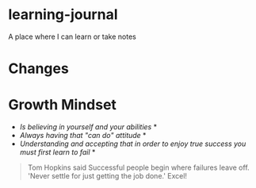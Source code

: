 # learning-journal
A place where I can learn or take notes
# Changes
# Growth Mindset 
* _Is believing in yourself and your abilities_ *  
* _Always having that "can do" attitude_ *
* _Understanding and accepting that in order to enjoy true success you must first learn to fail_ *  
 > Tom Hopkins said Successful people begin where failures leave off. 'Never settle for just getting the job done.' Excel! 
